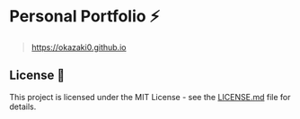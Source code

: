 # Personal Portfolio ⚡️ 

> https://okazaki0.github.io



## License 📄
This project is licensed under the MIT License - see the [LICENSE.md](./LICENSE) file for details.
